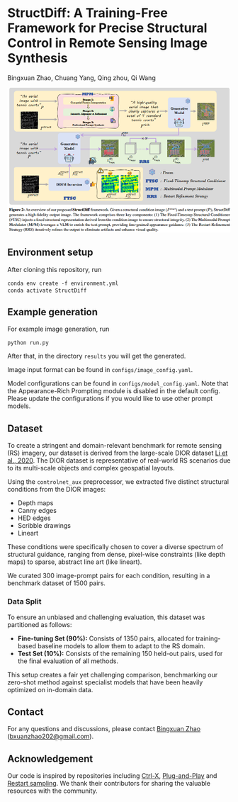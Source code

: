 # StructDiff: A Training-Free Framework for Precise Structural Control in Remote Sensing Image Synthesis

Bingxuan Zhao, Chuang Yang, Qing zhou, Qi Wang


![StructDiff  figure](assets\2025_10_21_22_15_59.png)

## Environment setup

After cloning this repository, run

```
conda env create -f environment.yml
conda activate StructDiff
```

## Example generation

For example image generation, run

```
python run.py
```

After that, in the directory `results` you will get the generated.

Image input format can be found in `configs/image_config.yaml`.

Model configurations can be found in `configs/model_config.yaml`. Note that the Appearance-Rich Prompting module is disabled in the default config. Please update the configurations if you would like to use other prompt models.

## Dataset

To create a stringent and domain-relevant benchmark for remote sensing (RS) imagery, our dataset is derived from the large-scale DIOR dataset [Li et al., 2020](https://arxiv.org/abs/1909.00133). The DIOR dataset is representative of real-world RS scenarios due to its multi-scale objects and complex geospatial layouts.

Using the `controlnet_aux` preprocessor, we extracted five distinct structural conditions from the DIOR images:
* Depth maps
* Canny edges
* HED edges
* Scribble drawings
* Lineart

These conditions were specifically chosen to cover a diverse spectrum of structural guidance, ranging from dense, pixel-wise constraints (like depth maps) to sparse, abstract line art (like lineart).

We curated 300 image-prompt pairs for each condition, resulting in a benchmark dataset of 1500 pairs.

### Data Split

To ensure an unbiased and challenging evaluation, this dataset was partitioned as follows:

* **Fine-tuning Set (90%):** Consists of 1350 pairs, allocated for training-based baseline models to allow them to adapt to the RS domain.
* **Test Set (10%):** Consists of the remaining 150 held-out pairs, used for the final evaluation of all methods.

This setup creates a fair yet challenging comparison, benchmarking our zero-shot method against specialist models that have been heavily optimized on in-domain data.



## Contact 

For any questions and discussions, please contact [Bingxuan Zhao](https://github.com/bxuanz) (bxuanzhao202@gmail.com).

## Acknowledgement

Our code is inspired by repositories including [Ctrl-X](https://github.com/genforce/ctrl-x), [Plug-and-Play](https://github.com/MichalGeyer/pnp-diffusers) and [Restart sampling](https://github.com/Newbeeer/diffusion_restart_sampling). We thank their contributors for sharing the valuable resources with the community.



